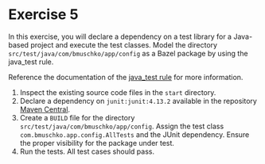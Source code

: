 # Exercise 5

In this exercise, you will declare a dependency on a test library for a Java-based project and execute the test classes. Model the directory `src/test/java/com/bmuschko/app/config` as a Bazel package by using the java_test rule.

Reference the documentation of the [java_test rule](https://docs.bazel.build/versions/main/be/java.html#java_test) for more information.

1. Inspect the existing source code files in the `start` directory.
2. Declare a dependency on `junit:junit:4.13.2` available in the repository [Maven Central](https://repo1.maven.org/maven2).
3. Create a `BUILD` file for the directory `src/test/java/com/bmuschko/app/config`. Assign the test class `com.bmuschko.app.config.AllTests` and the JUnit dependency. Ensure the proper visibility for the package under test.
4. Run the tests. All test cases should pass.